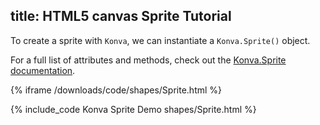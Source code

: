 title: HTML5 canvas Sprite Tutorial
---

To create a sprite with `Konva`, we can instantiate a `Konva.Sprite()` object.

For a full list of attributes and methods, check out the [Konva.Sprite documentation](/api/Konva.Sprite.html).

{% iframe /downloads/code/shapes/Sprite.html %}

{% include_code Konva Sprite Demo shapes/Sprite.html %}
